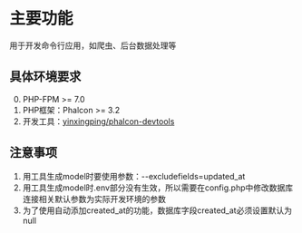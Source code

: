 # 主要功能

用于开发命令行应用，如爬虫、后台数据处理等

## 具体环境要求

0. PHP-FPM >= 7.0
1. PHP框架：Phalcon >= 3.2
2. 开发工具：[yinxingping/phalcon-devtools](https://github.com/yinxingping/phalcon-devtools)

## 注意事项

1. 用工具生成model时要使用参数：--excludefields=updated_at
2. 用工具生成model时.env部分没有生效，所以需要在config.php中修改数据库连接相关默认参数为实际开发环境的参数
3. 为了使用自动添加created_at的功能，数据库字段created_at必须设置默认为null

